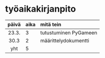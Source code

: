 # työaikakirjanpito

| päivä | aika | mitä tein  |
| :----:|:-----| :-----|
| 23.3. | 3    | tutustuminen PyGameen |
| 30.3  | 2    | määrittelydokumentti |
| yht   | 5    |                  | 